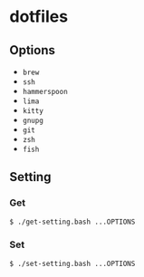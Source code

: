 # dotfiles

## Options

- `brew`
- `ssh`
- `hammerspoon`
- `lima`
- `kitty`
- `gnupg`
- `git`
- `zsh`
- `fish`

## Setting

### Get

```bash
$ ./get-setting.bash ...OPTIONS
```

### Set

```bash
$ ./set-setting.bash ...OPTIONS
```